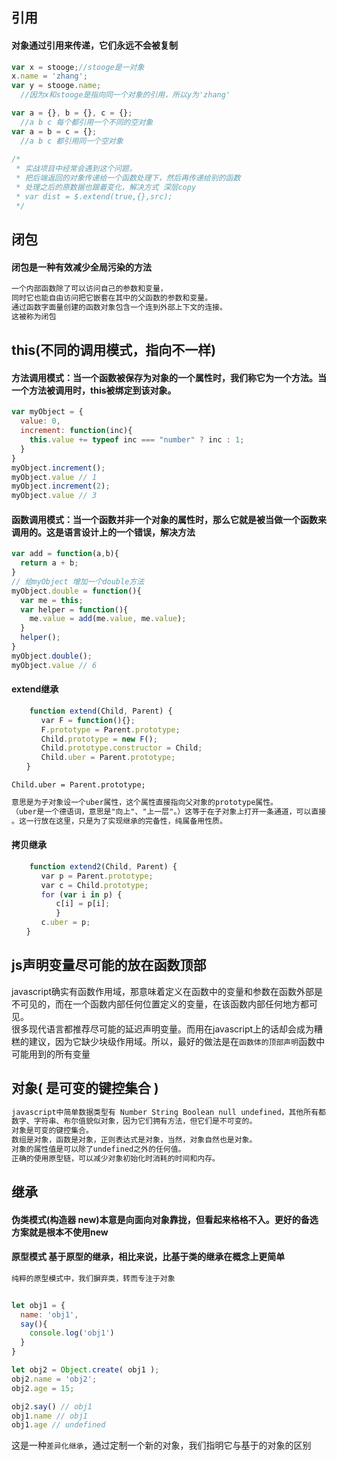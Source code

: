 ## 引用
#### 对象通过引用来传递，它们永远不会被复制
````javascript
var x = stooge;//stooge是一对象
x.name = 'zhang';
var y = stooge.name;
  //因为x和stooge是指向同一个对象的引用，所以y为'zhang'

var a = {}, b = {}, c = {};
  //a b c 每个都引用一个不同的空对象
var a = b = c = {};
  //a b c 都引用同一个空对象
  
/*
 * 实战项目中经常会遇到这个问题，
 * 把后端返回的对象传递给一个函数处理下，然后再传递给别的函数
 * 处理之后的原数据也跟着变化，解决方式 深层copy
 * var dist = $.extend(true,{},src);
 */  
````
## 闭包
#### 闭包是一种有效减少全局污染的方法
````html
一个内部函数除了可以访问自己的参数和变量，
同时它也能自由访问把它嵌套在其中的父函数的参数和变量。
通过函数字面量创建的函数对象包含一个连到外部上下文的连接。
这被称为闭包
````
## this(不同的调用模式，指向不一样)
#### 方法调用模式：当一个函数被保存为对象的一个属性时，我们称它为一个方法。当一个方法被调用时，this被绑定到该对象。
````javascript
var myObject = {
  value: 0,
  increment: function(inc){
    this.value += typeof inc === "number" ? inc : 1;
  }
}
myObject.increment();
myObject.value // 1
myObject.increment(2);
myObject.value // 3
````
#### 函数调用模式：当一个函数并非一个对象的属性时，那么它就是被当做一个函数来调用的。这是语言设计上的一个错误，解决方法
````javascript
var add = function(a,b){
  return a + b;
}
// 给myObject 增加一个double方法
myObject.double = function(){
  var me = this;
  var helper = function(){
    me.value = add(me.value, me.value);
  }
  helper();
}
myObject.double();
myObject.value // 6
````
#### extend继承
```js
    function extend(Child, Parent) {
　　　　var F = function(){};
　　　　F.prototype = Parent.prototype;
　　　　Child.prototype = new F();
　　　　Child.prototype.constructor = Child;
　　　　Child.uber = Parent.prototype;
　　}
```
`Child.uber = Parent.prototype;`
```txt
意思是为子对象设一个uber属性，这个属性直接指向父对象的prototype属性。
（uber是一个德语词，意思是"向上"、"上一层"。）这等于在子对象上打开一条通道，可以直接调用父对象的方法
。这一行放在这里，只是为了实现继承的完备性，纯属备用性质。
```
#### 拷贝继承
```js
    function extend2(Child, Parent) {
　　　　var p = Parent.prototype;
　　　　var c = Child.prototype;
　　　　for (var i in p) {
　　　　　　c[i] = p[i];
　　　　　　}
　　　　c.uber = p;
　　}
```
## js声明变量尽可能的放在函数顶部
javascript确实有函数作用域，那意味着定义在函数中的变量和参数在函数外部是不可见的，而在一个函数内部任何位置定义的变量，在该函数内部任何地方都可见。  
很多现代语言都推荐尽可能的延迟声明变量。而用在javascript上的话却会成为糟糕的建议，因为它缺少块级作用域。所以，最好的做法是在`函数体的顶部声明`函数中可能用到的所有变量
## 对象( 是可变的键控集合 )
```txt
javascript中简单数据类型有 Number String Boolean null undefined，其他所有都是对象。
数字、字符串、布尔值貌似对象，因为它们拥有方法，但它们是不可变的。
对象是可变的键控集合。
数组是对象，函数是对象，正则表达式是对象，当然，对象自然也是对象。
对象的属性值是可以除了undefined之外的任何值。
正确的使用原型链，可以减少对象初始化时消耗的时间和内存。
```
## 继承
#### 伪类模式(构造器 new)本意是向面向对象靠拢，但看起来格格不入。更好的备选方案就是根本不使用new
#### 原型模式 基于原型的继承，相比来说，比基于类的继承在概念上更简单
```txt
纯粹的原型模式中，我们摒弃类，转而专注于对象
```
```js

let obj1 = {
  name: 'obj1',
  say(){
    console.log('obj1')
  }
}

let obj2 = Object.create( obj1 );
obj2.name = 'obj2';
obj2.age = 15;

obj2.say() // obj1
obj1.name // obj1
obj1.age // undefined
```
这是一种`差异化继承`，通过定制一个新的对象，我们指明它与基于的对象的区别




